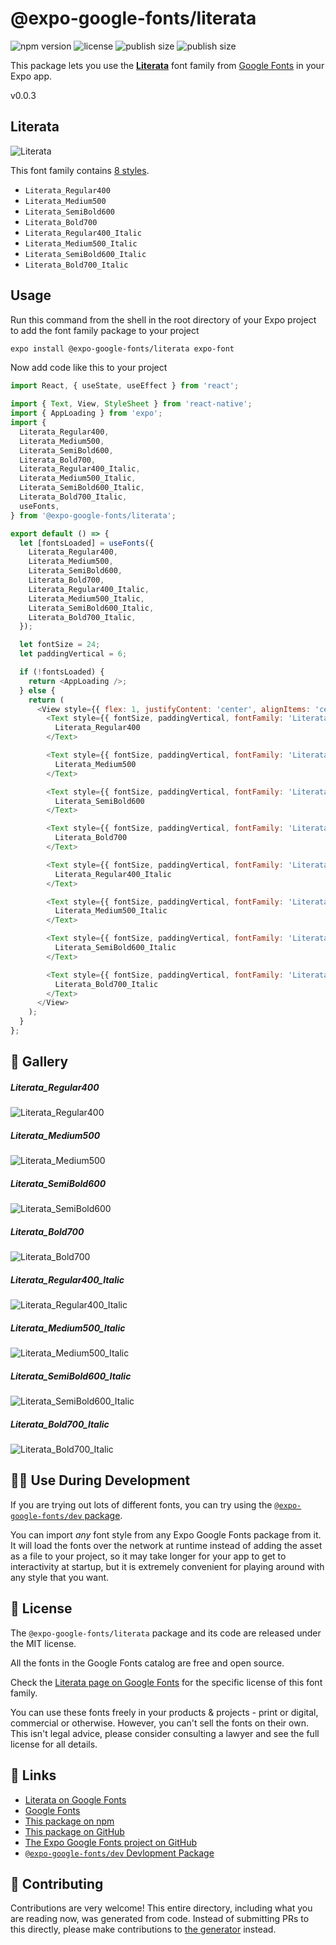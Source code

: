 # @expo-google-fonts/literata

![npm version](https://flat.badgen.net/npm/v/@expo-google-fonts/literata)
![license](https://flat.badgen.net/github/license/expo/google-fonts)
![publish size](https://flat.badgen.net/packagephobia/install/@expo-google-fonts/literata)
![publish size](https://flat.badgen.net/packagephobia/publish/@expo-google-fonts/literata)

This package lets you use the [**Literata**](https://fonts.google.com/specimen/Literata) font family from [Google Fonts](https://fonts.google.com/) in your Expo app.

v0.0.3

## Literata

![Literata](./font-family.png)

This font family contains [8 styles](#-gallery).

- `Literata_Regular400`
- `Literata_Medium500`
- `Literata_SemiBold600`
- `Literata_Bold700`
- `Literata_Regular400_Italic`
- `Literata_Medium500_Italic`
- `Literata_SemiBold600_Italic`
- `Literata_Bold700_Italic`

## Usage

Run this command from the shell in the root directory of your Expo project to add the font family package to your project
```sh
expo install @expo-google-fonts/literata expo-font
```

Now add code like this to your project
```js
import React, { useState, useEffect } from 'react';

import { Text, View, StyleSheet } from 'react-native';
import { AppLoading } from 'expo';
import {
  Literata_Regular400,
  Literata_Medium500,
  Literata_SemiBold600,
  Literata_Bold700,
  Literata_Regular400_Italic,
  Literata_Medium500_Italic,
  Literata_SemiBold600_Italic,
  Literata_Bold700_Italic,
  useFonts,
} from '@expo-google-fonts/literata';

export default () => {
  let [fontsLoaded] = useFonts({
    Literata_Regular400,
    Literata_Medium500,
    Literata_SemiBold600,
    Literata_Bold700,
    Literata_Regular400_Italic,
    Literata_Medium500_Italic,
    Literata_SemiBold600_Italic,
    Literata_Bold700_Italic,
  });

  let fontSize = 24;
  let paddingVertical = 6;

  if (!fontsLoaded) {
    return <AppLoading />;
  } else {
    return (
      <View style={{ flex: 1, justifyContent: 'center', alignItems: 'center' }}>
        <Text style={{ fontSize, paddingVertical, fontFamily: 'Literata_Regular400' }}>
          Literata_Regular400
        </Text>

        <Text style={{ fontSize, paddingVertical, fontFamily: 'Literata_Medium500' }}>
          Literata_Medium500
        </Text>

        <Text style={{ fontSize, paddingVertical, fontFamily: 'Literata_SemiBold600' }}>
          Literata_SemiBold600
        </Text>

        <Text style={{ fontSize, paddingVertical, fontFamily: 'Literata_Bold700' }}>
          Literata_Bold700
        </Text>

        <Text style={{ fontSize, paddingVertical, fontFamily: 'Literata_Regular400_Italic' }}>
          Literata_Regular400_Italic
        </Text>

        <Text style={{ fontSize, paddingVertical, fontFamily: 'Literata_Medium500_Italic' }}>
          Literata_Medium500_Italic
        </Text>

        <Text style={{ fontSize, paddingVertical, fontFamily: 'Literata_SemiBold600_Italic' }}>
          Literata_SemiBold600_Italic
        </Text>

        <Text style={{ fontSize, paddingVertical, fontFamily: 'Literata_Bold700_Italic' }}>
          Literata_Bold700_Italic
        </Text>
      </View>
    );
  }
};

```

## 🔡 Gallery

##### Literata_Regular400
![Literata_Regular400](./f994a4c14415cfac63df0a88d12df379634376d190047a3aac8c1ccac859181b.ttf.png)

##### Literata_Medium500
![Literata_Medium500](./1011ff34c164167eb8c8e3cca7b775188431d8992affa5794a30375c51b6d938.ttf.png)

##### Literata_SemiBold600
![Literata_SemiBold600](./497b001be8a26d6015abe84fe17796af4a7dc95f03ad846ec89f4a5555f9f588.ttf.png)

##### Literata_Bold700
![Literata_Bold700](./438f5478b62d5696ec3eb207a5421131200429183907d6e3b4beb353b7169c6c.ttf.png)

##### Literata_Regular400_Italic
![Literata_Regular400_Italic](./fbac7c28db9313dc90a0f798d878fbe937ab215b86a35aef428cbba8f8fa8594.ttf.png)

##### Literata_Medium500_Italic
![Literata_Medium500_Italic](./4842145089ec9a11f9e11c7ebcfba39e857c3b88315313402619eb2a34bda353.ttf.png)

##### Literata_SemiBold600_Italic
![Literata_SemiBold600_Italic](./49a0d45ea7e35b031a48ab51d25b49734acf802145bcb84f0870c6629241d148.ttf.png)

##### Literata_Bold700_Italic
![Literata_Bold700_Italic](./b5feaa5aa4ea544737c3a07671e847a9c6664d791d284ccd3866fe24d45f2927.ttf.png)


## 👩‍💻 Use During Development

If you are trying out lots of different fonts, you can try using the [`@expo-google-fonts/dev` package](https://github.com/expo/google-fonts/tree/master/font-packages/dev#readme).

You can import *any* font style from any Expo Google Fonts package from it. It will load the fonts
over the network at runtime instead of adding the asset as a file to your project, so it may take longer
for your app to get to interactivity at startup, but it is extremely convenient
for playing around with any style that you want.

## 📖 License

The `@expo-google-fonts/literata` package and its code are released under the MIT license.

All the fonts in the Google Fonts catalog are free and open source.

Check the [Literata page on Google Fonts](https://fonts.google.com/specimen/Literata) for the specific license of this font family.

You can use these fonts freely in your products & projects - print or digital, commercial or otherwise. However, you can't sell the fonts on their own. This isn't legal advice, please consider consulting a lawyer and see the full license for all details.

## 🔗 Links

- [Literata on Google Fonts](https://fonts.google.com/specimen/Literata)
- [Google Fonts](https://fonts.google.com/)
- [This package on npm](https://www.npmjs.com/package/@expo-google-fonts/literata)
- [This package on GitHub](https://github.com/expo/google-fonts/tree/master/font-packages/literata)
- [The Expo Google Fonts project on GitHub](https://github.com/expo/google-fonts)
- [`@expo-google-fonts/dev` Devlopment Package](https://github.com/expo/google-fonts/tree/master/font-packages/dev)


## 🤝 Contributing

Contributions are very welcome! This entire directory, including what you are reading now, was generated from code. Instead of submitting PRs to this directly, please make contributions to [the generator](https://github.com/expo/google-fonts/tree/master/packages/generator) instead.
